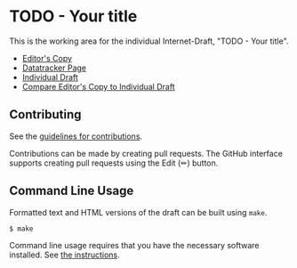 # TODO - Your title

This is the working area for the individual Internet-Draft, "TODO - Your title".

* [Editor's Copy](https://ietf-satp.github.io/draft-avrilionis-satp-setup-stage/#go.draft-todo-yourname-protocol.html)
* [Datatracker Page](https://datatracker.ietf.org/doc/draft-todo-yourname-protocol)
* [Individual Draft](https://datatracker.ietf.org/doc/html/draft-todo-yourname-protocol)
* [Compare Editor's Copy to Individual Draft](https://ietf-satp.github.io/draft-avrilionis-satp-setup-stage/#go.draft-todo-yourname-protocol.diff)


## Contributing

See the
[guidelines for contributions](https://github.com/ietf-satp/draft-avrilionis-satp-setup-stage/blob/main/CONTRIBUTING.md).

Contributions can be made by creating pull requests.
The GitHub interface supports creating pull requests using the Edit (✏) button.


## Command Line Usage

Formatted text and HTML versions of the draft can be built using `make`.

```sh
$ make
```

Command line usage requires that you have the necessary software installed.  See
[the instructions](https://github.com/martinthomson/i-d-template/blob/main/doc/SETUP.md).

